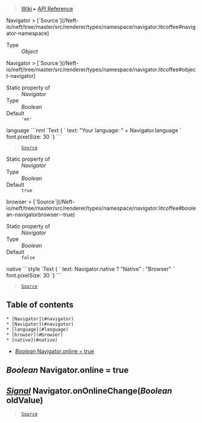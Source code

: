 > [Wiki](Home) ▸ [API Reference](API-Reference)

<dl></dl>
Navigator
> [`Source`](/Neft-io/neft/tree/master/src/renderer/types/namespace/navigator.litcoffee#navigator-namespace)

<dl><dt>Type</dt><dd><i>Object</i></dd></dl>
Navigator
> [`Source`](/Neft-io/neft/tree/master/src/renderer/types/namespace/navigator.litcoffee#object-navigator)

<dl><dt>Static property of</dt><dd><i>Navigator</i></dd><dt>Type</dt><dd><i>Boolean</i></dd><dt>Default</dt><dd><code>'en'</code></dd></dl>
language
```nml
`Text {
`   text: "Your language: " + Navigator.language
`   font.pixelSize: 30
`}
```

> [`Source`](/Neft-io/neft/tree/master/src/renderer/types/namespace/navigator.litcoffee#boolean-navigatorlanguage--en)

<dl><dt>Static property of</dt><dd><i>Navigator</i></dd><dt>Type</dt><dd><i>Boolean</i></dd><dt>Default</dt><dd><code>true</code></dd></dl>
browser
> [`Source`](/Neft-io/neft/tree/master/src/renderer/types/namespace/navigator.litcoffee#boolean-navigatorbrowser--true)

<dl><dt>Static property of</dt><dd><i>Navigator</i></dd><dt>Type</dt><dd><i>Boolean</i></dd><dt>Default</dt><dd><code>false</code></dd></dl>
native
```style
`Text {
`   text: Navigator.native ? "Native" : "Browser"
`   font.pixelSize: 30
`}
```

> [`Source`](/Neft-io/neft/tree/master/src/renderer/types/namespace/navigator.litcoffee#boolean-navigatornative--false)

## Table of contents
    * [Navigator](#navigator)
    * [Navigator](#navigator)
    * [language](#language)
    * [browser](#browser)
    * [native](#native)
  * [*Boolean* Navigator.online = true](#boolean-navigatoronline--true)

*Boolean* Navigator.online = true
---------------------------------
## [*Signal*](/Neft-io/neft/wiki/Signal-API.md#class-signal) Navigator.onOnlineChange(*Boolean* oldValue)

> [`Source`](/Neft-io/neft/tree/master/src/renderer/types/namespace/navigator.litcoffee#boolean-navigatoronline--true-signal-navigatorononlinechangeboolean-oldvalue)

